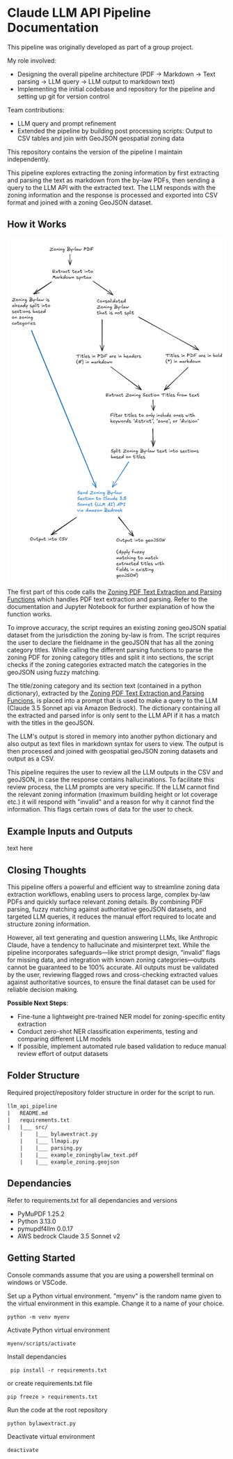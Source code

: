 # Claude LLM API Pipeline Documentation

This pipeline was originally developed as part of a group project.

My role involved:
* Designing the overall pipeline architecture (PDF -> Markdown -> Text parsing -> LLM query -> LLM output to markdown text)
* Implementing the initial codebase and repository for the pipeline and setting up git for version control

Team contributions:
* LLM query and prompt refinement
* Extended the pipeline by building post processing scripts: Output to CSV tables and join with GeoJSON geospatial zoning data

This repository contains the version of the pipeline I maintain independently.

This pipeline explores extracting the zoning information by first extracting and parsing the text as markdown from the by-law PDFs, then sending a query to the LLM API with the extracted text. The LLM responds with the zoning information and the response is processed and exported into CSV format and joined with a zoning GeoJSON dataset.

## How it Works
![Diagram](images/BylawExtractLogicDiagram.png)

The first part of this code calls the [Zoning PDF Text Extraction and Parsing Functions](https://github.com/JoT8ng/zoning-extraction-pipelines/tree/main/common_pdf_parsing) which handles PDF text extraction and parsing. Refer to the documentation and Jupyter Notebook for further explanation of how the function works.

To improve accuracy, the script requires an existing zoning geoJSON spatial dataset from the jurisdiction the zoning by-law is from. The script requires the user to declare the fieldname in the geoJSON that has all the zoning category titles. While calling the different parsing functions to parse the zoning PDF for zoning category titles and split it into sections, the script checks if the zoning categories extracted match the categories in the geoJSON using fuzzy matching.

The title/zoning category and its section text (contained in a python dictionary), extracted by the [Zoning PDF Text Extraction and Parsing Funcions](https://github.com/JoT8ng/zoning-extraction-pipelines/tree/main/common_pdf_parsing), is placed into a prompt that is used to make a query to the LLM (Claude 3.5 Sonnet api via Amazon Bedrock). The dictionary containing all the extracted and parsed infor is only sent to the LLM API if it has a match with the titles in the geoJSON.

The LLM's output is stored in memory into another python dictionary and also output as text files in markdown syntax for users to view. The output is then processed and joined with geospatial geoJSON zoning datasets and output as a CSV.

This pipeline requires the user to review all the LLM outputs in the CSV and geoJSON, in case the response contains hallucinations. To facilitate this review process, the LLM prompts are very specific. If the LLM cannot find the relevant zoning information (maximum building height or lot coverage etc.) it will respond with "invalid" and a reason for why it cannot find the information. This flags certain rows of data for the user to check.

## Example Inputs and Outputs

text here

## Closing Thoughts

This pipeline offers a powerful and efficient way to streamline zoning data extraction workflows, enabling users to process large, complex by-law PDFs and quickly surface relevant zoning details. By combining PDF parsing, fuzzy matching against authoritative geoJSON datasets, and targeted LLM queries, it reduces the manual effort required to locate and structure zoning information.

However, all text generating and question answering LLMs, like Anthropic Claude, have a tendency to hallucinate and misinterpret text.  While the pipeline incorporates safeguards—like strict prompt design, “invalid” flags for missing data, and integration with known zoning categories—outputs cannot be guaranteed to be 100% accurate. All outputs must be validated by the user, reviewing flagged rows and cross-checking extracted values against authoritative sources, to ensure the final dataset can be used for reliable decision making.

**Possible Next Steps**:

* Fine-tune a lightweight pre-trained NER model for zoning-specific entity extraction
* Conduct zero-shot NER classification experiments, testing and comparing different LLM models
* If possible, implement automated rule based validation to reduce manual review effort of output datasets

## Folder Structure
Required project/repository folder structure in order for the script to run.
```
llm_api_pipeline
|   README.md
|   requirements.txt
|   |___ src/
    |    |___ bylawextract.py
    |    |___ llmapi.py
    |    |___ parsing.py
    |    |___ example_zoningbylaw_text.pdf
    |    |___ example_zoning.geojson
```

## Dependancies
Refer to requirements.txt for all dependancies and versions
* PyMuPDF 1.25.2
* Python 3.13.0
* pymupdf4llm 0.0.17
* AWS bedrock Claude 3.5 Sonnet v2

## Getting Started
Console commands assume that you are using a powershell terminal on windows or VSCode.

Set up a Python virtual environment. "myenv" is the random name given to the virtual environment in this example. Change it to a name of your choice.
```
python -m venv myenv
```
Activate Python virtual environment
```
myenv/scripts/activate
```
Install dependancies
```
 pip install -r requirements.txt
 ```
or create requirements.txt file
```
pip freeze > requirements.txt
```
Run the code at the root repository
```
python bylawextract.py
```
Deactivate virtual environment
```
deactivate
```